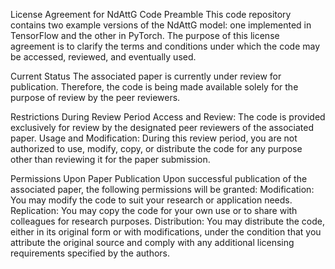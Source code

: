 License Agreement for NdAttG Code
Preamble
This code repository contains two example versions of the NdAttG model: one implemented in TensorFlow and the other in PyTorch. The purpose of this license agreement is to clarify the terms and conditions under which the code may be accessed, reviewed, and eventually used.

Current Status
The associated paper is currently under review for publication. Therefore, the code is being made available solely for the purpose of review by the peer reviewers.

Restrictions During Review Period
Access and Review: The code is provided exclusively for review by the designated peer reviewers of the associated paper.
Usage and Modification: During this review period, you are not authorized to use, modify, copy, or distribute the code for any purpose other than reviewing it for the paper submission.

Permissions Upon Paper Publication
Upon successful publication of the associated paper, the following permissions will be granted:
Modification: You may modify the code to suit your research or application needs.
Replication: You may copy the code for your own use or to share with colleagues for research purposes.
Distribution: You may distribute the code, either in its original form or with modifications, under the condition that you attribute the original source and comply with any additional licensing requirements specified by the authors.
